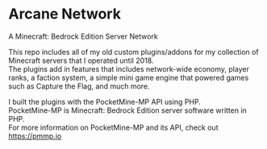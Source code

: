 # Arcane Network
A Minecraft: Bedrock Edition Server Network

This repo includes all of my old custom plugins/addons for my collection of Minecraft servers that I operated until 2018. <br/>
The plugins add in features that includes network-wide economy, player ranks, a faction system, a simple mini game engine that powered games such as Capture the Flag, and much more. <br/>

I built the plugins with the PocketMine-MP API using PHP. <br/>
PocketMine-MP is Minecraft: Bedrock Edition server software written in PHP. <br/>
For more information on PocketMine-MP and its API, check out <a href="pmmp.io">https://pmmp.io</a> 
